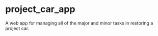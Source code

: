 # project_car_app
A web app for managing all of the major and minor tasks in restoring a project car. 
